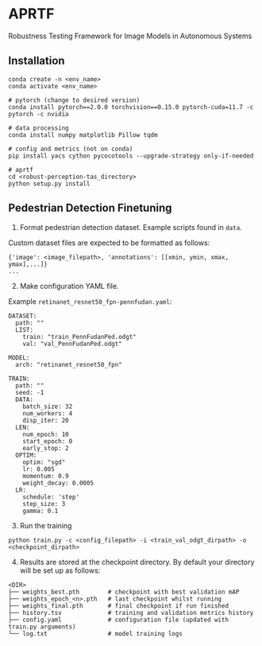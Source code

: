 # APRTF
Robustness Testing Framework for Image Models in Autonomous Systems

##  Installation
```
conda create -n <env_name>
conda activate <env_name>

# pytorch (change to desired version)
conda install pytorch==2.0.0 torchvision==0.15.0 pytorch-cuda=11.7 -c pytorch -c nvidia

# data processing
conda install numpy matplotlib Pillow tqdm

# config and metrics (not on conda)
pip install yacs cython pycocotools --upgrade-strategy only-if-needed

# aprtf
cd <robust-perception-tas_directory>
python setup.py install
```

## Pedestrian Detection Finetuning
1. Format pedestrian detection dataset. Example scripts found in `data`.

Custom dataset files are expected to be formatted as follows:
```
{'image': <image_filepath>, 'annotations': [[xmin, ymin, xmax, ymax],...]}
...
```


2. Make configuration YAML file. 

Example `retinanet_resnet50_fpn-pennfudan.yaml`:
```
DATASET:
  path: ""
  LIST:
    train: "train_PennFudanPed.odgt"
    val: "val_PennFudanPed.odgt"

MODEL:
  arch: "retinanet_resnet50_fpn"

TRAIN:
  path: ""
  seed: -1
  DATA:
    batch_size: 32
    num_workers: 4
    disp_iter: 20
  LEN:
    num_epoch: 10
    start_epoch: 0
    early_stop: 2
  OPTIM:
    optim: "sgd"
    lr: 0.005
    momentum: 0.9
    weight_decay: 0.0005
  LR:
    schedule: 'step'
    step_size: 3
    gamma: 0.1
```

3. Run the training
```
python train.py -c <config_filepath> -i <train_val_odgt_dirpath> -o <checkpoint_dirpath>
```

4. Results are stored at the checkpoint directory. By default your directory will be set up as follows:
```
<DIR>
├── weights_best.pth        # checkpoint with best validation mAP
├── weights_epoch_<n>.pth   # last checkpoint whilst running
├── weights_final.pth       # final checkpoint if run finished
├── history.tsv             # training and validation metrics history
├── config.yaml             # configuration file (updated with train.py arguments)
└── log.txt                 # model training logs
```
